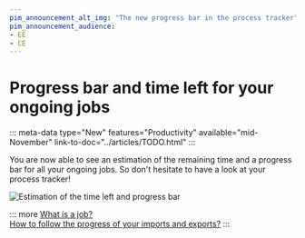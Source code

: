 ```yaml
---
pim_announcement_alt_img: "The new progress bar in the process tracker"
pim_announcement_audience:
- EE
- CE
---
```


# Progress bar and time left for your ongoing jobs
::: meta-data type="New" features="Productivity" available="mid-November" link-to-doc="../articles/TODO.html"
:::

You are now able to see an estimation of the remaining time and a progress bar for all your ongoing jobs. So don't hesitate to have a look at your process tracker!

![Estimation of the time left and progress bar](../img/TODO.png)

::: more 
[What is a job?](../articles/monitor-jobs.html#what-is-a-job)  
[How to follow the progress of your imports and exports?](../articles/monitor-jobs.html#how-to-monitor)
:::

